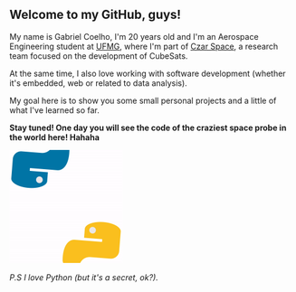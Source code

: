## Welcome to my GitHub, guys!

My name is Gabriel Coelho, I'm 20 years old and I'm an Aerospace Engineering student at <a href="https://ufmg.br/a-universidade">UFMG</a>, where I'm part of <a href="https://www.instagram.com/czarspace/">Czar Space</a>, a research team focused on the development of CubeSats. 

At the same time, I also love working with software development (whether it's embedded, web or related to data analysis).

My goal here is to show you some small personal projects and a little of what I've learned so far.

**Stay tuned! One day you will see the code of the craziest space probe in the world here! Hahaha**

<img src="py.gif" alt="pyGIF" width="200" height="200"/>

*P.S I love Python (but it's a secret, ok?).*

